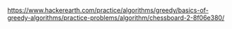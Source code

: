 https://www.hackerearth.com/practice/algorithms/greedy/basics-of-greedy-algorithms/practice-problems/algorithm/chessboard-2-8f06e380/
